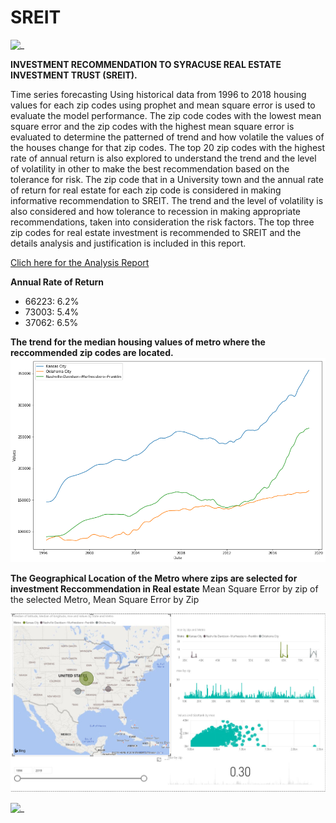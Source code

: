 # SREIT
![_ ](https://www.eastrenfrewshire.gov.uk/media/image/5/m/House_building.jpg)

**INVESTMENT RECOMMENDATION TO SYRACUSE REAL ESTATE INVESTMENT TRUST (SREIT).**

Time series forecasting Using historical data from 1996 to 2018 housing values for each zip codes using prophet and mean square error is used to evaluate the model performance. The zip code codes with the lowest mean square error and the zip codes with the highest mean square error is evaluated to determine the patterned of trend and how volatile the values of the houses change for that zip codes.
The top 20 zip codes with the highest rate of annual return is also explored to understand the trend and the level of volatility in other to make the best recommendation based on the tolerance for risk.
The zip code that in a University town and the annual rate of return for real estate for each zip code is considered in making informative recommendation to SREIT. The trend and the level of volatility is also considered and how tolerance to recession in making appropriate recommendations, taken into consideration the risk factors.
The top three zip codes for real estate investment is recommended to SREIT and the details analysis and justification is included in this report.

[Clich here for the Analysis Report]()

**Annual Rate of Return**
* 66223: 6.2%
* 73003: 5.4%
* 37062: 6.5%

**The trend for the median housing values of metro where the reccommended zip codes are located.**
![_ ](https://github.com/toraaglobal/SREIT/blob/master/metro.png)

**The Geographical Location of the Metro where zips are selected for investment Reccommendation in Real estate**
Mean Square Error by zip of the selected Metro,
Mean Square Error by Zip

![ _ ](https://github.com/toraaglobal/SREIT/blob/master/powerBI.jpg)

![_ ](https://app.powerbi.com/view?r=eyJrIjoiZGY2MWVmNzMtN2M5YS00OGUyLThjZmYtYzNiMjNmYTM2NTRjIiwidCI6IjQyNzhhNDAyLTFhOWUtNGViOS04NDE0LWZmYjU1YTVmY2YxZSIsImMiOjN9)
